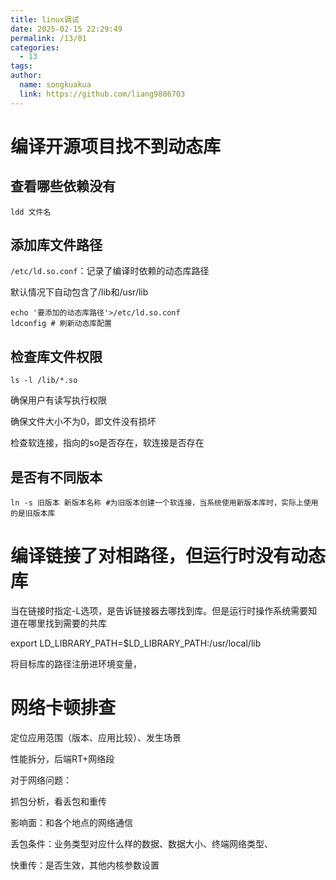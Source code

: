 ```yaml
---
title: linux调试
date: 2025-02-15 22:29:49
permalink: /13/01
categories: 
  - 13
tags: 
author:
  name: songkuakua
  link: https://github.com/liang9886703
---
```

# 编译开源项目找不到动态库

## 查看哪些依赖没有

```shell
ldd 文件名
```

## 添加库文件路径

`/etc/ld.so.conf`：记录了编译时依赖的动态库路径

默认情况下自动包含了/lib和/usr/lib

```shell
echo '要添加的动态库路径'>/etc/ld.so.conf
ldconfig # 刷新动态库配置
```

## 检查库文件权限

```shell
ls -l /lib/*.so
```

确保用户有读写执行权限

确保文件大小不为0，即文件没有损坏

检查软连接，指向的so是否存在，软连接是否存在

## 是否有不同版本

```shell
ln -s 旧版本 新版本名称 #为旧版本创建一个软连接，当系统使用新版本库时，实际上使用的是旧版本库
```
# 编译链接了对相路径，但运行时没有动态库

当在链接时指定-L选项，是告诉链接器去哪找到库。但是运行时操作系统需要知道在哪里找到需要的共库

export LD_LIBRARY_PATH=$LD_LIBRARY_PATH:/usr/local/lib

将目标库的路径注册进环境变量，

# 网络卡顿排查

定位应用范围（版本、应用比较）、发生场景

性能拆分，后端RT+网络段

对于网络问题：

抓包分析，看丢包和重传

影响面：和各个地点的网络通信

丢包条件：业务类型对应什么样的数据、数据大小、终端网络类型、

快重传：是否生效，其他内核参数设置
